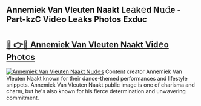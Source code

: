 ## Annemiek Van Vleuten Naakt Le𝚊k𝚎d N𝚞𝚍e - Part-kzC Vid𝚎o Le𝚊ks Photos Exduc

# <h2><a href="http://fb4vaf.evod.top/?m=Annemiek+Van+Vleuten+Naakt">🔗 👉🔴 Annemiek Van Vleuten Naakt Vid𝚎o Ph𝚘t𝚘s</a></h2>

[![Annemiek Van Vleuten Naakt N𝚞d𝚎s](https://i.imgur.com/8V9OHl7.gif)](http://fb4vaf.evod.top/?m=Annemiek+Van+Vleuten+Naakt)
Content creator Annemiek Van Vleuten Naakt known for their dance-themed performances and lifestyle snippets. Annemiek Van Vleuten Naakt public image is one of charisma and charm, but he's also known for his fierce determination and unwavering commitment. 
